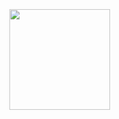 <div>
<a href="https://github.com/Kyord">
<img height="180em" src="https://github-readme-stats.vercel.app/api/top-langs/?username=Kyord&layout=compact&langs_count=7&theme=dracula"/>
<!--img height="180em" src="https://github-readme-stats.vercel.app/api?username=Kyord&show_icons=true&theme=dracula&include_all_commits=true&count_private=true" --/>
</div>
